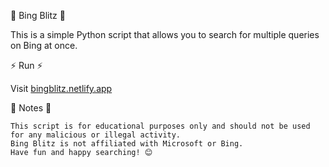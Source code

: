 🔎 Bing Blitz 🔎

This is a simple Python script that allows you to search for multiple queries on Bing at once.

⚡ Run ⚡

Visit [bingblitz.netlify.app](https://bingblitz.netlify.app/)

📝 Notes 📝

    This script is for educational purposes only and should not be used for any malicious or illegal activity.
    Bing Blitz is not affiliated with Microsoft or Bing.
    Have fun and happy searching! 😊
